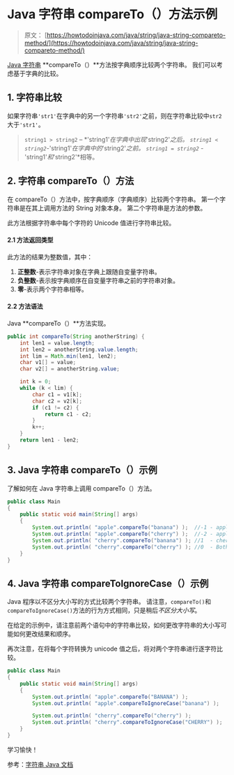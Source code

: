 # Java 字符串 compareTo（）方法示例

> 原文： [https://howtodoinjava.com/java/string/java-string-compareto-method/](https://howtodoinjava.com/java/string/java-string-compareto-method/)

[Java 字符串](https://howtodoinjava.com/java-string/) **compareTo（）**方法按字典顺序比较两个字符串。 我们可以考虑基于字典的比较。

## 1\. 字符串比较

如果字符串`'str1'`在字典中的另一个字符串`'str2'`之前，则在字符串比较中`str2`大于`'str1'`。

> `string1 > string2` – *'string1'*在字典中出现*'string2'*之后。
> `string1 < string2`-*'string1'*在字典中的*'string2'*之前。
> `string1 = string2` -*'string1'*和*'string2'*相等。

## 2\. 字符串 compareTo（）方法

在 compareTo（）方法中，按字典顺序（字典顺序）比较两个字符串。 第一个字符串是在其上调用方法的 String 对象本身。 第二个字符串是方法的参数。

此方法根据字符串中每个字符的 Unicode 值进行字符串比较。

#### 2.1 方法返回类型

此方法的结果为整数值，其中：

1.  **正整数**-表示字符串对象在字典上跟随自变量字符串。
2.  **负整数**-表示按字典顺序在自变量字符串之前的字符串对象。
3.  **零**-表示两个字符串相等。

#### 2.2 方法语法

Java **compareTo（）**方法实现。

```java
public int compareTo(String anotherString) {
    int len1 = value.length;
    int len2 = anotherString.value.length;
    int lim = Math.min(len1, len2);
    char v1[] = value;
    char v2[] = anotherString.value;

    int k = 0;
    while (k < lim) {
        char c1 = v1[k];
        char c2 = v2[k];
        if (c1 != c2) {
            return c1 - c2;
        }
        k++;
    }
    return len1 - len2;
}

```

## 3\. Java 字符串 compareTo（）示例

了解如何在 Java 字符串上调用 compareTo（）方法。

```java
public class Main 
{
    public static void main(String[] args) 
    {
        System.out.println( "apple".compareTo("banana") );  //-1 - apple comes before banana
        System.out.println( "apple".compareTo("cherry") );  //-2 - apple comes before cherry
        System.out.println( "cherry".compareTo("banana") ); //1  - cherry comes after banana
        System.out.println( "cherry".compareTo("cherry") ); //0  - Both strings are equal
    }
}

```

## 4\. Java 字符串 compareToIgnoreCase（）示例

Java 程序以不区分大小写的方式比较两个字符串。 请注意，`compareTo()`和`compareToIgnoreCase()`方法的行为方式相同，只是稍后*不区分大小写*。

在给定的示例中，请注意前两个语句中的字符串比较，如何更改字符串的大小写可能如何更改结果和顺序。

再次注意，在将每个字符转换为 unicode 值之后，将对两个字符串进行逐字符比较。

```java
public class Main 
{
    public static void main(String[] args) 
    {
        System.out.println( "apple".compareTo("BANANA") );                     //31
        System.out.println( "apple".compareToIgnoreCase("banana") );            //-1

        System.out.println( "cherry".compareTo("cherry") );                     //0
        System.out.println( "cherry".compareToIgnoreCase("CHERRY") );           //0
    }
}

```

学习愉快！

参考：[字符串 Java 文档](https://docs.oracle.com/javase/9/docs/api/java/lang/String.html)